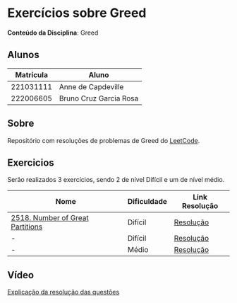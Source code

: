 
# Exercícios sobre Greed

**Conteúdo da Disciplina**: Greed<br>

## Alunos

|Matrícula | Aluno |
| -- | -- |
| 221031111  | Anne de Capdeville |
| 222006605  | Bruno Cruz Garcia Rosa |

## Sobre 
Repositório com resoluções de problemas de Greed do [LeetCode](https://leetcode.com/).

## Exercicios

Serão realizados 3 exercícios, sendo 2 de nível Difícil e um de nível médio.

|Nome | Dificuldade | Link Resolução |
| -- | -- | -- |
| [2518. Number of Great Partitions](https://leetcode.com/problems/number-of-great-partitions/description/) | Difícil | [Resolução]() |
|- | Difícil | [Resolução]() |
|- | Médio | [Resolução]() |

## Vídeo 
[Explicação da resolução das questões]()
